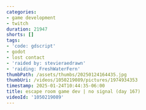 ```yaml
---
categories:
- game development
- twitch
duration: 21947
shorts: []
tags:
- 'code: gdscript'
- godot
- lost contact
- 'raided by: stevieraedrawn'
- 'raiding: FreshWaterFern'
thumbPath: /assets/thumbs/20250124164435.jpg
thumbUri: /videos/1050219089/pictures/1974934353
timestamp: 2025-01-24T10:44:35-06:00
title: escape room game dev | no signal (day 167)
videoId: '1050219089'
---
```

